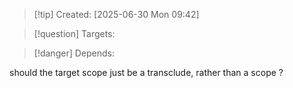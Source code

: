 
>[!tip] Created: [2025-06-30 Mon 09:42]

>[!question] Targets: 

>[!danger] Depends: 

should the target scope just be a transclude, rather than a scope ?
